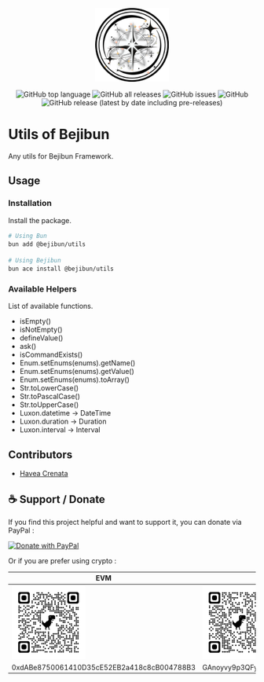 <div align="center">

<img src="https://github.com/crenata/bejibun/blob/master/public/images/bejibun.png?raw=true" width="150" alt="Bejibun" />

![GitHub top language](https://img.shields.io/github/languages/top/crenata/bejibun-utils)
![GitHub all releases](https://img.shields.io/github/downloads/crenata/bejibun-utils/total)
![GitHub issues](https://img.shields.io/github/issues/crenata/bejibun-utils)
![GitHub](https://img.shields.io/github/license/crenata/bejibun-utils)
![GitHub release (latest by date including pre-releases)](https://img.shields.io/github/v/release/crenata/bejibun-utils?display_name=tag&include_prereleases)

</div>

# Utils of Bejibun
Any utils for Bejibun Framework.

## Usage

### Installation
Install the package.

```bash
# Using Bun
bun add @bejibun/utils

# Using Bejibun
bun ace install @bejibun/utils
```

### Available Helpers
List of available functions.
- isEmpty()
- isNotEmpty()
- defineValue()
- ask()
- isCommandExists()
- Enum.setEnums(enums).getName()
- Enum.setEnums(enums).getValue()
- Enum.setEnums(enums).toArray()
- Str.toLowerCase()
- Str.toPascalCase()
- Str.toUpperCase()
- Luxon.datetime -> DateTime
- Luxon.duration -> Duration
- Luxon.interval -> Interval

## Contributors
- [Havea Crenata](mailto:havea.crenata@gmail.com)

## ☕ Support / Donate

If you find this project helpful and want to support it, you can donate via PayPal :

[![Donate with PayPal](https://img.shields.io/badge/Donate-PayPal-blue.svg?logo=paypal)](https://paypal.me/hafiizhghulam)

Or if you are prefer using crypto :

| EVM                                                                                                     | Solana                                                                                                  |
| ------------------------------------------------------------------------------------------------------- | ------------------------------------------------------------------------------------------------------- |
| <img src="https://github.com/crenata/bejibun/blob/master/public/images/EVM.png?raw=true" width="150" /> | <img src="https://github.com/crenata/bejibun/blob/master/public/images/SOL.png?raw=true" width="150" /> |
| 0xdABe8750061410D35cE52EB2a418c8cB004788B3                                                              | GAnoyvy9p3QFyxikWDh9hA3fmSk2uiPLNWyQ579cckMn                                                            |